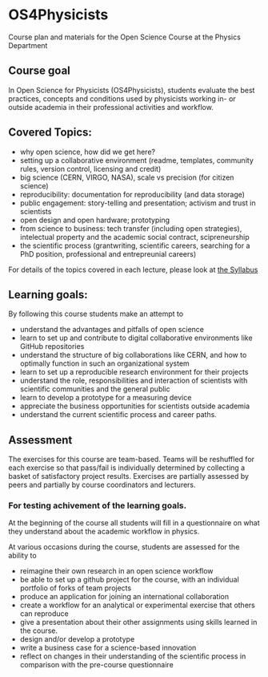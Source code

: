 # OS4Physicists
Course plan and materials for the Open Science Course at the Physics Department

## Course goal 
In Open Science for Physicists (OS4Physicists), students evaluate the best practices, concepts and conditions 
used by physicists working in- or outside academia in their professional activities and workflow.

## Covered Topics:
+ why open science, how did we get here?  
+ setting up a collaborative environment (readme, templates, community rules, version control, licensing and credit)
+ big science (CERN, VIRGO, NASA), scale vs precision (for citizen science)
+ reproducibility: documentation for reproducibility (and data storage)
+ public engagement: story-telling and presentation; activism and trust in scientists
+ open design and open hardware; prototyping
+ from science to business: tech transfer (including open strategies), intelectual property and the academic social contract, scipreneurship
+ the scientific process (grantwriting, scientific careers, searching for a PhD position, professional and entrepreunial careers)
 
For details of the topics covered in each lecture, please look at [the Syllabus](Syllabus202x.md)

## Learning goals:
By following this course students make an attempt to 
+ understand the advantages and pitfalls of open science
+ learn to set up and contribute to digital collaborative environments like GitHub repositories
+ understand the structure of big collaborations like CERN, and how to optimally function in such an organizational system
+ learn to set up a reproducible research environment for their projects
+ understand the role, responsibilities and interaction of scientists with scientific communities and the general public
+ learn to develop a prototype for a measuring device
+ appreciate the business opportunities for scientists outside academia
+ understand the current scientific process and career paths.
 
## Assessment
The exercises for this course are team-based. 
Teams will be reshuffled for each exercise so that pass/fail is individually determined by collecting a basket of satisfactory project results.
Exercises are partially assessed by peers and partially by course coordinators and lecturers.

### For testing achivement of the learning goals.

At the beginning of the course all students will fill in a questionnaire on what they understand about the academic workflow in physics.

At various occasions during the course, students are assessed for the ability to
+ reimagine their own research in an open science workflow
+ be able to set up a github project for the course, with an individual portfolio of forks of team projects
+ produce an application for joining an international collaboration
+ create a workflow for an analytical or experimental exercise that others can reproduce
+ give a presentation about their other assignments using skills learned in the course. 
+ design and/or develop a prototype
+ write a business case for a science-based innovation
+ reflect on changes in their understanding of the scientific process in comparison with the pre-course questionnaire
	
	
